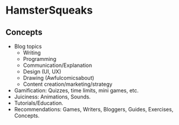 # HamsterSqueaks

## Concepts
- Blog topics
  - Writing
  - Programming
  - Communication/Explanation
  - Design (UI, UX)
  - Drawing (Awfulcomicsabout)
  - Content creation/marketing/strategy
- Gamification: Quizzes, time limits, mini games, etc.
- Juiciness: Animations, Sounds.
- Tutorials/Education.
- Recommendations: Games, Writers, Bloggers, Guides, Exercises, Concepts.
